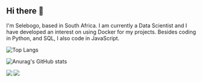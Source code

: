 ## Hi there 👋

I'm Selebogo, based in South Africa. I am currently a Data Scientist and I have developed an interest on using Docker for my projects. Besides coding in Python, and SQL, I also code in JavaScript.

![Top Langs](https://github-readme-stats.vercel.app/api/top-langs/?username=scmosoeu&hide=Jupyter%20Notebook&theme=tokyonight)

![Anurag's GitHub stats](https://github-readme-stats.vercel.app/api?username=scmosoeu&show_icons=true&theme=tokyonight)

<p><img align="left" src="https://github-readme-stats.vercel.app/api/top-langs/?username=scmosoeu&hide=Jupyter%20Notebook&theme=tokyonight" /></p>

<p><img align="left" src="https://github-readme-stats.vercel.app/api?username=scmosoeu&show_icons=true&theme=tokyonight" /></p>
